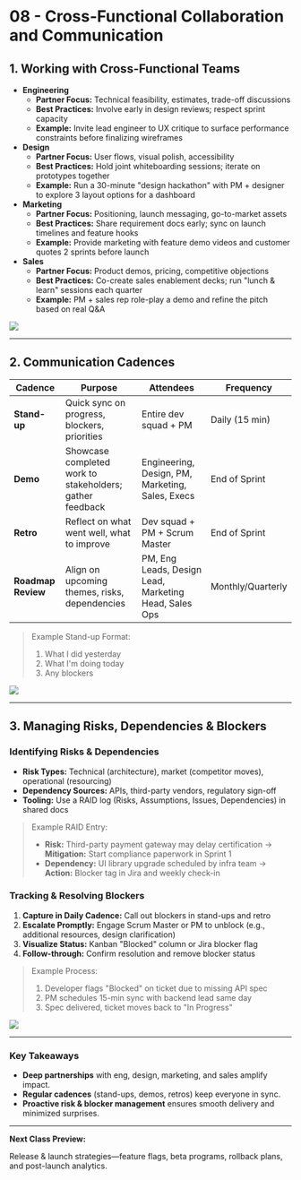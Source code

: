 # 08 - Cross-Functional Collaboration and Communication

## 1. Working with Cross-Functional Teams

- **Engineering**
    - **Partner Focus:** Technical feasibility, estimates, trade-off discussions
    - **Best Practices:** Involve early in design reviews; respect sprint capacity
    - **Example:** Invite lead engineer to UX critique to surface performance constraints before finalizing wireframes
- **Design**
    - **Partner Focus:** User flows, visual polish, accessibility
    - **Best Practices:** Hold joint whiteboarding sessions; iterate on prototypes together
    - **Example:** Run a 30-minute "design hackathon" with PM + designer to explore 3 layout options for a dashboard
- **Marketing**
    - **Partner Focus:** Positioning, launch messaging, go-to-market assets
    - **Best Practices:** Share requirement docs early; sync on launch timelines and feature hooks
    - **Example:** Provide marketing with feature demo videos and customer quotes 2 sprints before launch
- **Sales**
    - **Partner Focus:** Product demos, pricing, competitive objections
    - **Best Practices:** Co-create sales enablement decks; run "lunch & learn" sessions each quarter
    - **Example:** PM + sales rep role-play a demo and refine the pitch based on real Q&A

![](https://media.giphy.com/media/3o7TKtnuHOHHUjR38Y/giphy.gif)

---

## 2. Communication Cadences

| Cadence | Purpose | Attendees | Frequency |
| --- | --- | --- | --- |
| **Stand-up** | Quick sync on progress, blockers, priorities | Entire dev squad + PM | Daily (15 min) |
| **Demo** | Showcase completed work to stakeholders; gather feedback | Engineering, Design, PM, Marketing, Sales, Execs | End of Sprint |
| **Retro** | Reflect on what went well, what to improve | Dev squad + PM + Scrum Master | End of Sprint |
| **Roadmap Review** | Align on upcoming themes, risks, dependencies | PM, Eng Leads, Design Lead, Marketing Head, Sales Ops | Monthly/Quarterly |

> Example Stand-up Format:
> 
> 1. What I did yesterday
> 2. What I'm doing today
> 3. Any blockers

![](https://media.giphy.com/media/l0MYzTrt1rM0X9xWw/giphy.gif)

---

## 3. Managing Risks, Dependencies & Blockers

### Identifying Risks & Dependencies

- **Risk Types:** Technical (architecture), market (competitor moves), operational (resourcing)
- **Dependency Sources:** APIs, third-party vendors, regulatory sign-off
- **Tooling:** Use a RAID log (Risks, Assumptions, Issues, Dependencies) in shared docs

> Example RAID Entry:
> 
> - **Risk:** Third-party payment gateway may delay certification → **Mitigation:** Start compliance paperwork in Sprint 1
> - **Dependency:** UI library upgrade scheduled by infra team → **Action:** Blocker tag in Jira and weekly check-in

### Tracking & Resolving Blockers

1. **Capture in Daily Cadence:** Call out blockers in stand-ups and retro
2. **Escalate Promptly:** Engage Scrum Master or PM to unblock (e.g., additional resources, design clarification)
3. **Visualize Status:** Kanban "Blocked" column or Jira blocker flag
4. **Follow-through:** Confirm resolution and remove blocker status

> Example Process:
> 
> 1. Developer flags "Blocked" on ticket due to missing API spec
> 2. PM schedules 15-min sync with backend lead same day
> 3. Spec delivered, ticket moves back to "In Progress"

![](https://media.giphy.com/media/l0HlPjezGYgfz0M3i/giphy.gif)

---

### Key Takeaways

- **Deep partnerships** with eng, design, marketing, and sales amplify impact.
- **Regular cadences** (stand-ups, demos, retros) keep everyone in sync.
- **Proactive risk & blocker management** ensures smooth delivery and minimized surprises.

---

**Next Class Preview:**

Release & launch strategies—feature flags, beta programs, rollback plans, and post-launch analytics.